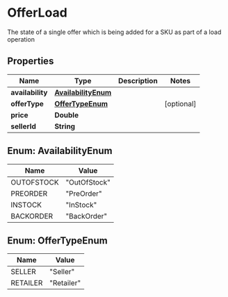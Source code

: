 

# OfferLoad

The state of a single offer which is being added for a SKU as part of a load operation

## Properties

| Name | Type | Description | Notes |
|------------ | ------------- | ------------- | -------------|
|**availability** | [**AvailabilityEnum**](#AvailabilityEnum) |  |  |
|**offerType** | [**OfferTypeEnum**](#OfferTypeEnum) |  |  [optional] |
|**price** | **Double** |  |  |
|**sellerId** | **String** |  |  |



## Enum: AvailabilityEnum

| Name | Value |
|---- | -----|
| OUTOFSTOCK | &quot;OutOfStock&quot; |
| PREORDER | &quot;PreOrder&quot; |
| INSTOCK | &quot;InStock&quot; |
| BACKORDER | &quot;BackOrder&quot; |



## Enum: OfferTypeEnum

| Name | Value |
|---- | -----|
| SELLER | &quot;Seller&quot; |
| RETAILER | &quot;Retailer&quot; |



